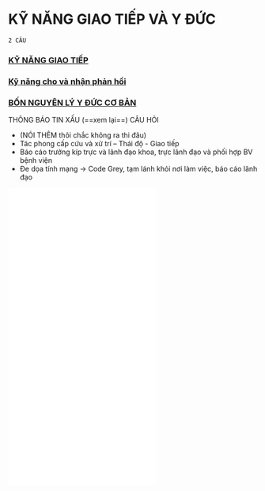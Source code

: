 # KỸ NĂNG GIAO TIẾP VÀ Y ĐỨC
`2 CÂU`
### [KỸ NĂNG GIAO TIẾP](./000%20Zettlekasten/UMP/BM%20NHI/BM%20NHI%20-%20Tot%20nghiep/Y%20duc/K%E1%BB%B8%20N%C4%82NG%20GIAO%20TI%E1%BA%BEP.md)
### [Kỹ năng cho và nhận phản hồi](./000%20Zettlekasten/UMP/BM%20NHI/BM%20NHI%20-%20Tot%20nghiep/Y%20duc/K%E1%BB%B9%20n%C4%83ng%20cho%20v%C3%A0%20nh%E1%BA%ADn%20ph%E1%BA%A3n%20h%E1%BB%93i.md)
### [BỐN NGUYÊN LÝ Y ĐỨC CƠ BẢN](./000%20Zettlekasten/UMP/BM%20NHI/BM%20NHI%20-%20Tot%20nghiep/Y%20duc/B%E1%BB%90N%20NGUY%C3%8AN%20L%C3%9D%20Y%20%C4%90%E1%BB%A8C%20C%C6%A0%20B%E1%BA%A2N.md)
THÔNG BÁO TIN XẤU (==xem lại==)
CÂU HỎI
- (NÓI THÊM thôi chắc không ra thi đâu)
- Tác phong cấp cứu và xử trí – Thái độ - Giao tiếp
- Báo cáo trưởng kíp trực và lãnh đạo khoa, trực lãnh đạo và phối hợp BV bệnh viện
- Đe dọa tính mạng -> Code Grey, tạm lánh khỏi nơi làm việc, báo cáo lãnh đạo


![Đề TỐT NGHIỆP 2022 - 1 (hệ NỘI) - Câu 114](%C4%90%E1%BB%81%20T%E1%BB%90T%20NGHI%E1%BB%86P%202022%20-%201%20(h%E1%BB%87%20N%E1%BB%98I)%20-%20C%C3%A2u%20114.md)
![Đề TỐT NGHIỆP 2022 - 1 (hệ NỘI) - Câu 115](%C4%90%E1%BB%81%20T%E1%BB%90T%20NGHI%E1%BB%86P%202022%20-%201%20(h%E1%BB%87%20N%E1%BB%98I)%20-%20C%C3%A2u%20115.md)
![Đề TỐT NGHIỆP 2022 - 2 (hệ NỘI) - Câu 114](%C4%90%E1%BB%81%20T%E1%BB%90T%20NGHI%E1%BB%86P%202022%20-%202%20(h%E1%BB%87%20N%E1%BB%98I)%20-%20C%C3%A2u%20114.md)
![Đề TỐT NGHIỆP 2022 - 2 (hệ NỘI) - Câu 115](%C4%90%E1%BB%81%20T%E1%BB%90T%20NGHI%E1%BB%86P%202022%20-%202%20(h%E1%BB%87%20N%E1%BB%98I)%20-%20C%C3%A2u%20115.md)

